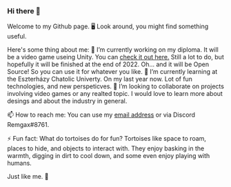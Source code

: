 ### Hi there 👋

Welcome to my Github page. 🖥️ Look around, you might find something useful. 

Here's some thing about me: 
🔭 I’m currently working on my diploma. It will be a video game useing Unity. You can [check it out here.](https://github.com/EKKE-IK-M5APWK/World-of-Eronia)
Still a lot to do, but hopefully it will be finished at the end of 2022. Oh... and it will be Open Source! So you can use it for whatever you like. 
🌱 I’m currently learning at the Eszterházy Chatolic Univerty. On my last year now. Lot of fun technologies, and new perspeticves. 
👯 I’m looking to collaborate on projects involving video games or any realted topic. I would love to learn more about desings and about the industry in general. 

📫 How to reach me: You can use my [email address](mail:kormany.1993@gmail.com) or via Discord Remgax#8761.

⚡ Fun fact: What do tortoises do for fun?
Tortoises like space to roam, places to hide, and objects to interact with. They enjoy basking in the warmth, digging in dirt to cool down, and some even enjoy playing with humans. 

Just like me. 🤣


<!--
**Remgax/Remgax** is a ✨ _special_ ✨ repository because its `README.md` (this file) appears on your GitHub profile.

Here are some ideas to get you started:

- 🔭 I’m currently working on ...
- 🌱 I’m currently learning ...
- 👯 I’m looking to collaborate on ...
- 🤔 I’m looking for help with ...
- 💬 Ask me about ...
- 📫 How to reach me: ...
- 😄 Pronouns: ...
- ⚡ Fun fact: ...
-->


